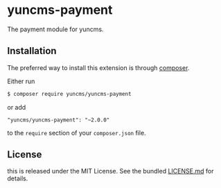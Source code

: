 # yuncms-payment

The payment module for yuncms.

## Installation

The preferred way to install this extension is through [composer](http://getcomposer.org/download/).

Either run

```bash
$ composer require yuncms/yuncms-payment
```

or add

```
"yuncms/yuncms-payment": "~2.0.0"
```

to the `require` section of your `composer.json` file.

## License

this is released under the MIT License. See the bundled [LICENSE.md](LICENSE.md)
for details.